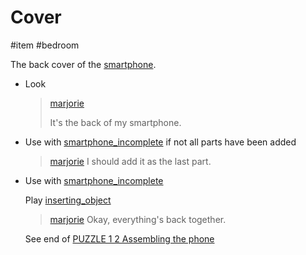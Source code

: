 # Cover

#item #bedroom 

The back cover of the [smartphone](items/smartphone.md).

- Look

  > [marjorie](characters/marjorie.md)
  >
  > It's the back of my smartphone.

- Use with [smartphone_incomplete](smartphone_incomplete.md) if not all parts have been added
	
	> [marjorie](../characters/marjorie.md)
	> I should add it as the last part.
- Use with [smartphone_incomplete](smartphone_incomplete.md)
	
	Play [inserting_object](../sfx/inserting_object.md)
	
	> [marjorie](../characters/marjorie.md)
	> Okay, everything's back together.
	
	See end of [PUZZLE 1 2 Assembling the phone](../gdd.md#PUZZLE%201%202%20Assembling%20the%20phone) 